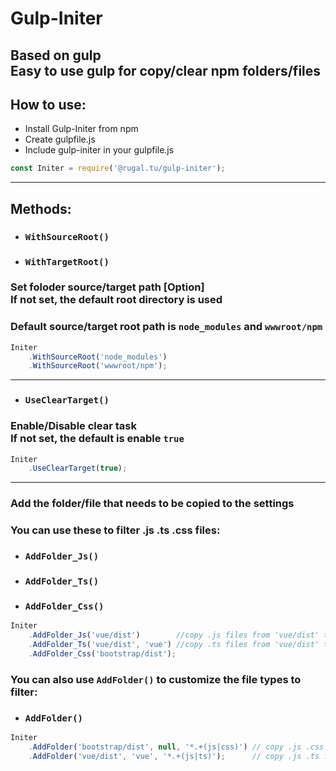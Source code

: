 
# Gulp-Initer
## Based on gulp <br> Easy to use gulp for copy/clear npm folders/files
## How to use:

* Install Gulp-Initer from npm
* Create gulpfile.js 
* Include gulp-initer in your gulpfile.js
```js
const Initer = require('@rugal.tu/gulp-initer');
```

---

## Methods:

* ### `WithSourceRoot()`
* ### `WithTargetRoot()`

### Set foloder source/target path [Option] <br> If not set, the default root directory is used
### Default source/target root path is `node_modules` and `wwwroot/npm`

```js
Initer
    .WithSourceRoot('node_modules')
    .WithSourceRoot('wwwroot/npm');
```

---

* ### `UseClearTarget()`

### Enable/Disable clear task <br> If not set, the default is enable `true`

```js
Initer
    .UseClearTarget(true);
```

---

### Add the folder/file that needs to be copied to the settings
### You can use these to filter .js .ts .css files:
* ### `AddFolder_Js()`
* ### `AddFolder_Ts()`
* ### `AddFolder_Css()`

```js
Initer
    .AddFolder_Js('vue/dist')        //copy .js files from 'vue/dist' to 'vue/dist'
    .AddFolder_Ts('vue/dist', 'vue') //copy .ts files from 'vue/dist' to 'vue'
    .AddFolder_Css('bootstrap/dist');
```

### You can also use `AddFolder()` to customize the file types to filter:
* ### `AddFolder()`
```js
Initer
    .AddFolder('bootstrap/dist', null, '*.+(js|css)') // copy .js .css files from 'bootstrap/dist' to 'bootstrap/dist'
    .AddFolder('vue/dist', 'vue', '*.+(js|ts)');      // copy .js .ts files from 'vue/dist' to 'vue'
```


